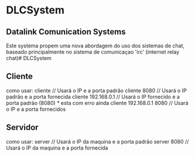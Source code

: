 # DLCSystem

## Datalink Comunication Systems

Este systema propem uma nova abordagem do uso dos sistemas de chat, baseado principalmente no sistema de comunicaçao 'irc' (internet relay chat)# DLCSystem


## Cliente

como usar:
cliente                    // Usará o IP e a porta padrão
cliente 8080               // Usará o IP padrão e a porta fornecida
cliente 192.168.0.1        // Usará o IP fornecido e a porta padrão (8080) * esta com erro ainda
cliente 192.168.0.1 8080   // Usará o IP e a porta fornecidos

## Servidor

como usar:
server                    // Usará o IP da maquina e a porta padrão
server 8080               // Usará o IP da maquina e a porta fornecida